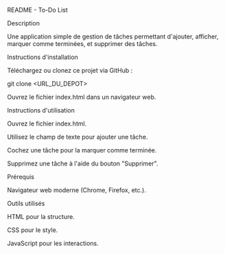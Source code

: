 README - To-Do List

Description

Une application simple de gestion de tâches permettant d'ajouter, afficher, marquer comme terminées, et supprimer des tâches.

Instructions d'installation

Téléchargez ou clonez ce projet via GitHub :

git clone <URL_DU_DEPOT>

Ouvrez le fichier index.html dans un navigateur web.

Instructions d'utilisation

Ouvrez le fichier index.html.

Utilisez le champ de texte pour ajouter une tâche.

Cochez une tâche pour la marquer comme terminée.

Supprimez une tâche à l'aide du bouton "Supprimer".

Prérequis

Navigateur web moderne (Chrome, Firefox, etc.).

Outils utilisés

HTML pour la structure.

CSS pour le style.

JavaScript pour les interactions.
